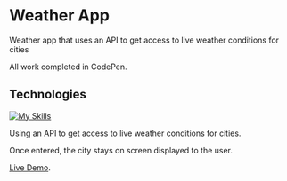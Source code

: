 # Weather App

Weather app that uses an API to get access to live weather conditions for cities <br>

All work completed in CodePen.

## Technologies 
[![My Skills](https://skillicons.dev/icons?i=html,css,github,vscode,bootstrap,javascript)](https://skillicons.dev)

Using an API to get access to live weather conditions for cities.<br>

Once entered, the city stays on screen displayed to the user.

[Live Demo](https://codepen.io/LAWBowie/pen/Jjmagga).
